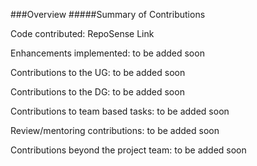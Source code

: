 ###Overview
#####Summary of Contributions

Code contributed: RepoSense Link

Enhancements implemented: to be added soon

Contributions to the UG: to be added soon

Contributions to the DG: to be added soon

Contributions to team based tasks: to be added soon

Review/mentoring contributions: to be added soon

Contributions beyond the project team: to be added soon
